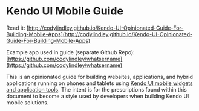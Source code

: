 Kendo UI Mobile Guide
==================
Read it: [http://codylindley.github.io/Kendo-UI-Opinionated-Guide-For-Building-Mobile-Apps](http://codylindley.github.io/Kendo-UI-Opinionated-Guide-For-Building-Mobile-Apps)

Example app used in guide (separate Github Repo): [https://github.com/codylindley/whatsername](https://github.com/codylindley/whatsername)

This is an opinionated guide for building websites, applications, and hybrid applications running on phones and tablets using <a href="http://docs.telerik.com/kendo-ui/mobile/introduction">Kendo UI mobile widgets and application tools</a>. The intent is for the prescriptions found within this document to become a style used by developers when building Kendo UI mobile solutions.
